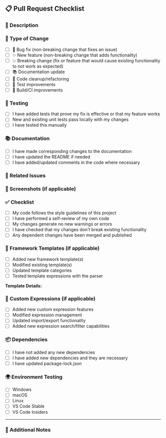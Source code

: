 ## 📋 Pull Request Checklist

### 🎯 Description
<!-- Provide a brief description of the changes in this PR -->


### 🔄 Type of Change
<!-- Mark the relevant option with an [x] -->
- [ ] 🐛 Bug fix (non-breaking change that fixes an issue)
- [ ] ✨ New feature (non-breaking change that adds functionality)
- [ ] 💥 Breaking change (fix or feature that would cause existing functionality to not work as expected)
- [ ] 📚 Documentation update
- [ ] 🧹 Code cleanup/refactoring
- [ ] 🧪 Test improvements
- [ ] 🔧 Build/CI improvements

### 🧪 Testing
<!-- Describe how you tested your changes -->
- [ ] I have added tests that prove my fix is effective or that my feature works
- [ ] New and existing unit tests pass locally with my changes
- [ ] I have tested this manually

### 📚 Documentation
- [ ] I have made corresponding changes to the documentation
- [ ] I have updated the README if needed
- [ ] I have added/updated comments in the code where necessary

### 🔗 Related Issues
<!-- Link any related issues using "Closes #123" or "Fixes #123" -->


### 📸 Screenshots (if applicable)
<!-- Add screenshots to help explain your changes -->


### ✅ Checklist
- [ ] My code follows the style guidelines of this project
- [ ] I have performed a self-review of my own code
- [ ] My changes generate no new warnings or errors
- [ ] I have checked that my changes don't break existing functionality
- [ ] Any dependent changes have been merged and published

### 🚀 Framework Templates (if applicable)
<!-- If you added/modified framework templates, please specify: -->
- [ ] Added new framework template(s)
- [ ] Modified existing template(s)
- [ ] Updated template categories
- [ ] Tested template expressions with the parser

**Template Details:**
<!-- Describe any framework template changes -->


### 🎨 Custom Expressions (if applicable)
<!-- If you modified custom expression functionality: -->
- [ ] Added new custom expression features
- [ ] Modified expression management
- [ ] Updated import/export functionality
- [ ] Added new expression search/filter capabilities

### 📦 Dependencies
- [ ] I have not added any new dependencies
- [ ] I have added new dependencies and they are necessary
- [ ] I have updated package-lock.json

### 🌍 Environment Testing
<!-- Check the environments you tested on -->
- [ ] Windows
- [ ] macOS  
- [ ] Linux
- [ ] VS Code Stable
- [ ] VS Code Insiders

---

### 📝 Additional Notes
<!-- Any additional information that reviewers should know -->
